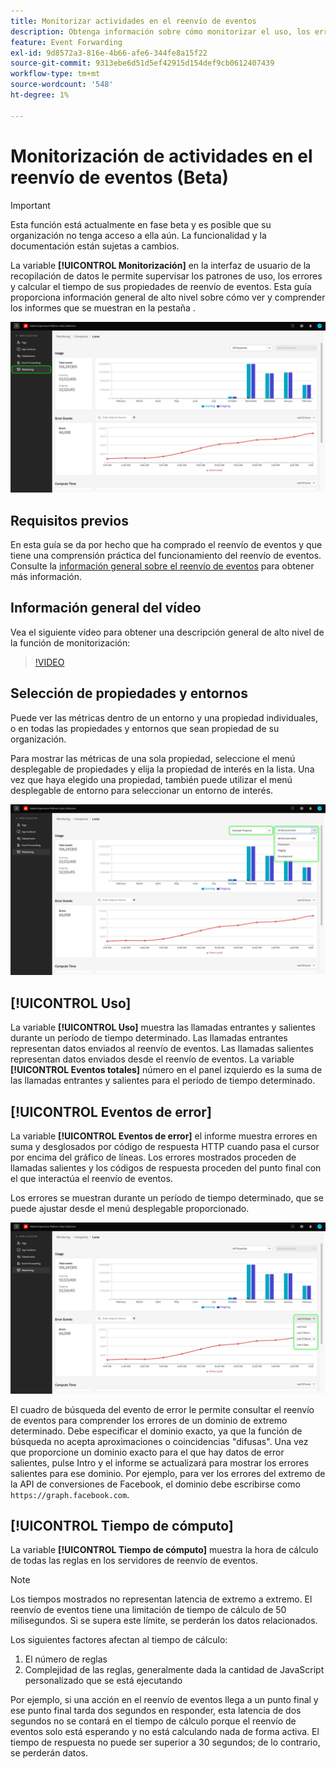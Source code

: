 ```yaml
---
title: Monitorizar actividades en el reenvío de eventos
description: Obtenga información sobre cómo monitorizar el uso, los errores y el tiempo de cálculo en las propiedades de reenvío de eventos.
feature: Event Forwarding
exl-id: 9d8572a3-816e-4b66-afe6-344fe8a15f22
source-git-commit: 9313ebe6d51d5ef42915d154def9cb0612407439
workflow-type: tm+mt
source-wordcount: '548'
ht-degree: 1%

---
```


# Monitorización de actividades en el reenvío de eventos (Beta)

>[!IMPORTANT]
>
>Esta función está actualmente en fase beta y es posible que su organización no tenga acceso a ella aún. La funcionalidad y la documentación están sujetas a cambios.

La variable **[!UICONTROL Monitorización]** en la interfaz de usuario de la recopilación de datos le permite supervisar los patrones de uso, los errores y calcular el tiempo de sus propiedades de reenvío de eventos. Esta guía proporciona información general de alto nivel sobre cómo ver y comprender los informes que se muestran en la pestaña .

![Imagen que muestra la pestaña de monitorización en la interfaz de usuario de la recopilación de datos](../../images/ui/event-forwarding/monitoring/monitoring-tab.png)

## Requisitos previos

En esta guía se da por hecho que ha comprado el reenvío de eventos y que tiene una comprensión práctica del funcionamiento del reenvío de eventos. Consulte la [información general sobre el reenvío de eventos](./overview.md) para obtener más información.

## Información general del vídeo

Vea el siguiente vídeo para obtener una descripción general de alto nivel de la función de monitorización:

>[!VIDEO](https://video.tv.adobe.com/v/343999?quality=12&learn=on)

## Selección de propiedades y entornos

Puede ver las métricas dentro de un entorno y una propiedad individuales, o en todas las propiedades y entornos que sean propiedad de su organización.

Para mostrar las métricas de una sola propiedad, seleccione el menú desplegable de propiedades y elija la propiedad de interés en la lista. Una vez que haya elegido una propiedad, también puede utilizar el menú desplegable de entorno para seleccionar un entorno de interés.

![Imagen que muestra los menús desplegables de entorno de propiedad en la interfaz de usuario](../../images/ui/event-forwarding/monitoring/property-environment.png)

## [!UICONTROL Uso]

La variable **[!UICONTROL Uso]** muestra las llamadas entrantes y salientes durante un período de tiempo determinado. Las llamadas entrantes representan datos enviados al reenvío de eventos. Las llamadas salientes representan datos enviados desde el reenvío de eventos. La variable **[!UICONTROL Eventos totales]** número en el panel izquierdo es la suma de las llamadas entrantes y salientes para el período de tiempo determinado.

## [!UICONTROL Eventos de error]

La variable **[!UICONTROL Eventos de error]** el informe muestra errores en suma y desglosados por código de respuesta HTTP cuando pasa el cursor por encima del gráfico de líneas. Los errores mostrados proceden de llamadas salientes y los códigos de respuesta proceden del punto final con el que interactúa el reenvío de eventos.

Los errores se muestran durante un período de tiempo determinado, que se puede ajustar desde el menú desplegable proporcionado.

![Imagen que muestra el menú desplegable de período de tiempo para el informe Eventos de error](../../images/ui/event-forwarding/monitoring/error-time.png)

El cuadro de búsqueda del evento de error le permite consultar el reenvío de eventos para comprender los errores de un dominio de extremo determinado. Debe especificar el dominio exacto, ya que la función de búsqueda no acepta aproximaciones o coincidencias &quot;difusas&quot;. Una vez que proporcione un dominio exacto para el que hay datos de error salientes, pulse Intro y el informe se actualizará para mostrar los errores salientes para ese dominio. Por ejemplo, para ver los errores del extremo de la API de conversiones de Facebook, el dominio debe escribirse como `https://graph.facebook.com`.

## [!UICONTROL Tiempo de cómputo]

La variable **[!UICONTROL Tiempo de cómputo]** muestra la hora de cálculo de todas las reglas en los servidores de reenvío de eventos.

>[!NOTE]
>
>Los tiempos mostrados no representan latencia de extremo a extremo. El reenvío de eventos tiene una limitación de tiempo de cálculo de 50 milisegundos. Si se supera este límite, se perderán los datos relacionados.

Los siguientes factores afectan al tiempo de cálculo:

1. El número de reglas
2. Complejidad de las reglas, generalmente dada la cantidad de JavaScript personalizado que se está ejecutando

Por ejemplo, si una acción en el reenvío de eventos llega a un punto final y ese punto final tarda dos segundos en responder, esta latencia de dos segundos no se contará en el tiempo de cálculo porque el reenvío de eventos solo está esperando y no está calculando nada de forma activa. El tiempo de respuesta no puede ser superior a 30 segundos; de lo contrario, se perderán datos.
